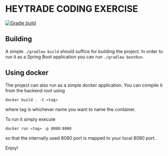 # HEYTRADE CODING EXERCISE

[![Gradle build](https://github.com/CarlosR-B/HeyTrade/actions/workflows/gradle.yml/badge.svg?branch=feature%2Fpokedex_backend)](https://github.com/CarlosR-B/HeyTrade/actions/workflows/gradle.yml)

## Building

A simple `./gradlew build` should suffice for building the project. In order to run it as a Spring Boot application
you can run `./gradlew bootRun`.

## Using docker

The project can also run as a simple docker application. You can compile it from the backend root using
```
docker build . -t «tag»
```
where tag is whichever name you want to name the container.

To run it simply execute
```
docker run «tag» -p 8080:8080
```
so that the internally used 8080 port is mapped to your local 8080 port.

Enjoy!